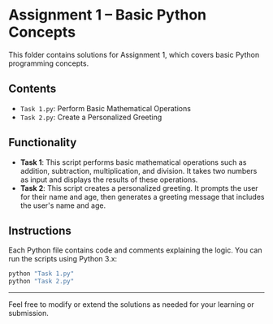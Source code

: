 # Assignment 1 – Basic Python Concepts

This folder contains solutions for Assignment 1, which covers basic Python programming concepts.

## Contents

- `Task 1.py`: Perform Basic Mathematical Operations
- `Task 2.py`: Create a Personalized Greeting

## Functionality

- **Task 1**: This script performs basic mathematical operations such as addition, subtraction, multiplication, and division. It takes two numbers as input and displays the results of these operations.
- **Task 2**: This script creates a personalized greeting. It prompts the user for their name and age, then generates a greeting message that includes the user's name and age.

## Instructions

Each Python file contains code and comments explaining the logic. You can run the scripts using Python 3.x:

```powershell
python "Task 1.py"
python "Task 2.py"
```

---

Feel free to modify or extend the solutions as needed for your learning or submission.
